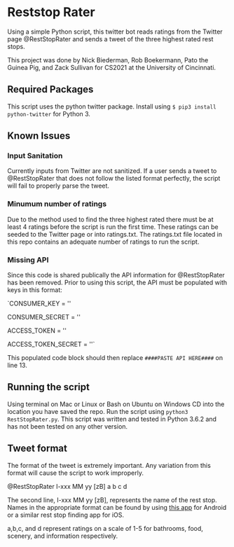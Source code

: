 # Reststop Rater

Using a simple Python script, this twitter bot reads ratings from the Twitter page @RestStopRater and sends a tweet of the three highest rated rest stops.

This project was done by Nick Biederman, Rob Boekermann, Pato the Guinea Pig, and Zack Sullivan for CS2021 at the University of Cincinnati. 


## Required Packages

This script uses the python twitter package. Install using `$ pip3 install python-twitter` for Python 3. 

## Known Issues

### Input Sanitation

Currently inputs from Twitter are not sanitized. If a user sends a tweet to @RestStopRater that does not follow the listed format perfectly, the script will fail to properly parse the tweet.

### Minumum number of ratings

Due to the method used to find the three highest rated there must be at least 4 ratings before the script is run the first time. These ratings can be seeded to the Twitter page or into ratings.txt. The ratings.txt file located in this repo contains an adequate number of ratings to run the script.

### Missing API

Since this code is shared publically the API information for @RestStopRater has been removed. Prior to using this script, the API must be populated with keys in this format:

`CONSUMER_KEY = '<KEY>'

CONSUMER_SECRET = '<KEY SECRET>'

ACCESS_TOKEN = '<TOKEN>'

ACCESS_TOKEN_SECRET = '<TOKEN SECRET>'`

This populated code block should then replace `####PASTE API HERE####` on line 13.

## Running the script

Using terminal on Mac or Linux or Bash on Ubuntu on Windows CD into the location you have saved the repo. Run the script using `python3 RestStopRater.py`. This script was written and tested in Python 3.6.2 and has not been tested on any other version.

## Tweet format

The format of the tweet is extremely important. Any variation from this format will cause the script to work improperly.

@RestStopRater
I-xxx MM yy [zB]
a
b
c
d

The second line, I-xxx MM yy [zB], represents the name of the rest stop. Names in the appropriate format can be found by using [this app](https://play.google.com/store/apps/details?id=com.insofttech.reststops&hl=en) for Android or a similar rest stop finding app for iOS. 

a,b,c, and d represent ratings on a scale of 1-5 for bathrooms, food, scenery, and information respectively.